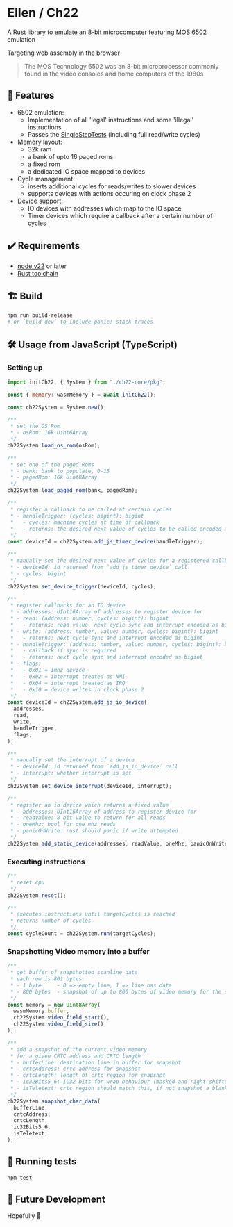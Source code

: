 # Ellen / Ch22

A Rust library to emulate an 8-bit microcomputer featuring [MOS 6502](https://en.wikipedia.org/wiki/MOS_Technology_6502) emulation

Targeting web assembly in the browser

> The MOS Technology 6502 was an 8-bit microprocessor commonly found in the video consoles and home computers of the 1980s

## 🌟 Features

- 6502 emulation:
  - Implementation of all 'legal' instructions and some 'illegal' instructions
  - Passes the [SingleStepTests](https://github.com/SingleStepTests/65x02) (including full read/write cycles)
- Memory layout:
  - 32k ram
  - a bank of upto 16 paged roms
  - a fixed rom
  - a dedicated IO space mapped to devices
- Cycle management:
  - inserts additional cycles for reads/writes to slower devices
  - supports devices with actions occuring on clock phase 2
- Device support:
  - IO devices with addresses which map to the IO space
  - Timer devices which require a callback after a certain number of cycles

## ✔️ Requirements

- [node v22](https://nodejs.org/en) or later
- [Rust toolchain](https://www.rust-lang.org)

## 🏗️ Build

```bash
npm run build-release
# or `build-dev` to include panic! stack traces
```

## 🛠️ Usage from JavaScript (TypeScript)

### Setting up

```js
import initCh22, { System } from "./ch22-core/pkg";

const { memory: wasmMemory } = await initCh22();

const ch22System = System.new();

/**
 * set the OS Rom
 * - osRom: 16k Uint6Array
 */
ch22System.load_os_rom(osRom);

/**
 * set one of the paged Roms
 * - bank: bank to populate, 0-15
 * - pagedRom: 16k Uint8Array
 */
ch22System.load_paged_rom(bank, pagedRom);

/**
 * register a callback to be called at certain cycles
 * - handleTrigger: (cycles: bigint): bigint
 *   - cycles: machine cycles at time of callback
 *   - returns: the desired next value of cycles to be called encoded as a bigint
 */
const deviceId = ch22System.add_js_timer_device(handleTrigger);

/**
 * manually set the desired next value of cycles for a registered callback
 * - deviceId: id returned from `add_js_timer_device` call
 * - cycles: bigint
 */
ch22System.set_device_trigger(deviceId, cycles);

/**
 * register callbacks for an IO device
 * - addresses: UInt16Array of addresses to register device for
 * - read: (address: number, cycles: bigint): bigint
 *   - returns: read value, next cycle sync and interrupt encoded as bigint
 * - write: (address: number, value: number, cycles: bigint): bigint
 *   - returns: next cycle sync and interrupt encoded as bigint
 * - handleTrigger: (address: number, value: number, cycles: bigint): bigint
 *   - callback if sync is required
 *   - returns: next cycle sync and interrupt encoded as bigint
 * - flags:
 *   - 0x01 = 1mhz device
 *   - 0x02 = interrupt treated as NMI
 *   - 0x04 = interrupt treated as IRQ
 *   - 0x10 = device writes in clock phase 2
 */
const deviceId = ch22System.add_js_io_device(
  addresses,
  read,
  write,
  handleTrigger,
  flags,
);

/**
 * manually set the interrupt of a device
 * - deviceId: id returned from `add_js_io_device` call
 * - interrupt: whether interrupt is set
 */
ch22System.set_device_interrupt(deviceId, interrupt);

/**
 * register an io device which returns a fixed value
 * - addresses: UInt16Array of address to register device for
 * - readValue: 8 bit value to return for all reads
 * - oneMhz: bool for one mhz reads
 * - panicOnWrite: rust should panic if write attempted
 */
ch22System.add_static_device(addresses, readValue, oneMhz, panicOnWrite);
```

### Executing instructions

```js
/**
 * reset cpu
 */
ch22System.reset();

/**
 * executes instructions until targetCycles is reached
 * returns number of cycles
 */
const cycleCount = ch22System.run(targetCycles);
```

### Snapshotting Video memory into a buffer

```js
/**
 * get buffer of snapshotted scanline data
 * each row is 801 bytes:
 * - 1 byte     - 0 => empty line, 1 => line has data
 * - 800 bytes  - snapshot of up to 800 bytes of video memory for the scanline
 */
const memory = new Uint8Array(
  wasmMemory.buffer,
  ch22System.video_field_start(),
  ch22System.video_field_size(),
);

/**
 * add a snapshot of the current video memory
 * for a given CRTC address and CRTC length
 * - bufferLine: destination line in buffer for snapshot
 * - crtcAddress: crtc address for snapshot
 * - crtcLength: length of crtc region for snapshot
 * - ic32Bits5_6: IC32 bits for wrap behaviour (masked and right shifted)
 * - isTeletext: crtc region should match this, if not snapshot a blank link
 */
ch22System.snapshot_char_data(
  bufferLine,
  crtcAddress,
  crtcLength,
  ic32Bits5_6,
  isTeletext,
);
```

## 🧪 Running tests

```bash
npm test
```

## 🔮 Future Development

Hopefully 🤞
